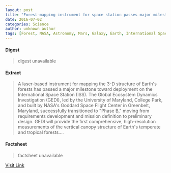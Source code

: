```yaml
---
layout: post
title: "Forest-mapping instrument for space station passes major milestone"
date: 2016-07-02
categories: Science
author: unknown author
tags: [Forest, NASA, Astronomy, Mars, Galaxy, Earth, International Space Station, Goddard Space Flight Center, Phoenix (spacecraft), Galactic Center, Carbon cycle, Carbon dioxide in Earths atmosphere, Tropical rainforest, Ecosystem, Deforestation, Outer space, Physical sciences]
---
```



#### Digest
>digest unavailable

#### Extract
>A laser-based instrument for mapping the 3-D structure of Earth's forests has passed a major milestone toward deployment on the International Space Station (ISS). The Global Ecosystem Dynamics Investigation (GEDI), led by the University of Maryland, College Park, and built by NASA's Goddard Space Flight Center in Greenbelt, Maryland, successfully transitioned to "Phase B," moving from requirements development and mission definition to preliminary design. GEDI will provide the first comprehensive, high-resolution measurements of the vertical canopy structure of Earth's temperate and tropical forests....

#### Factsheet
>factsheet unavailable

[Visit Link](http://phys.org/news/2015-09-forest-mapping-instrument-space-station-major.html)



